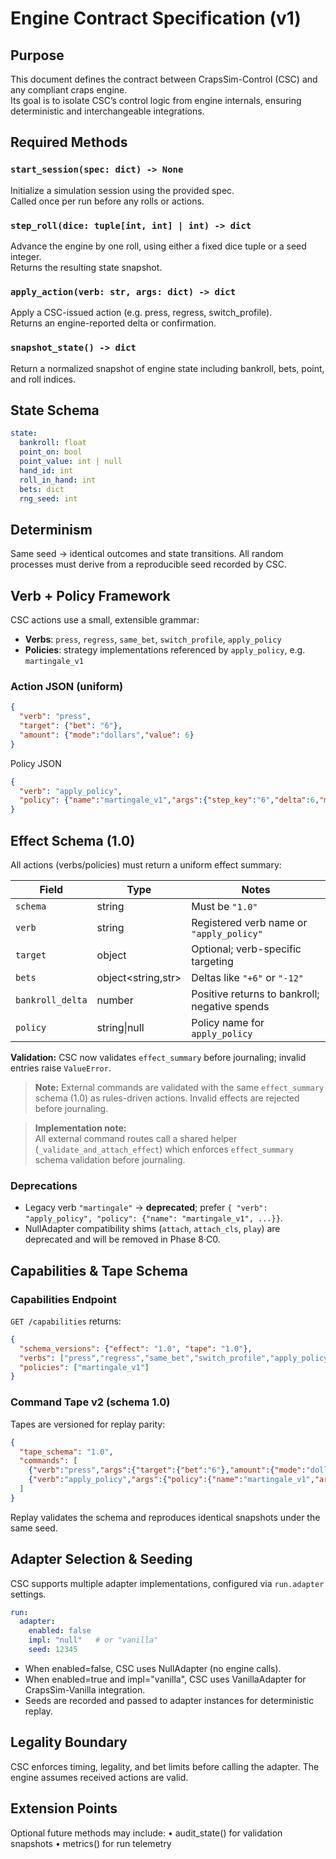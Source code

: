 # Engine Contract Specification (v1)

## Purpose
This document defines the contract between CrapsSim-Control (CSC) and any compliant craps engine.  
Its goal is to isolate CSC’s control logic from engine internals, ensuring deterministic and interchangeable integrations.

## Required Methods
### `start_session(spec: dict) -> None`
Initialize a simulation session using the provided spec.  
Called once per run before any rolls or actions.

### `step_roll(dice: tuple[int, int] | int) -> dict`
Advance the engine by one roll, using either a fixed dice tuple or a seed integer.  
Returns the resulting state snapshot.

### `apply_action(verb: str, args: dict) -> dict`
Apply a CSC-issued action (e.g. press, regress, switch_profile).  
Returns an engine-reported delta or confirmation.

### `snapshot_state() -> dict`
Return a normalized snapshot of engine state including bankroll, bets, point, and roll indices.

## State Schema
```yaml
state:
  bankroll: float
  point_on: bool
  point_value: int | null
  hand_id: int
  roll_in_hand: int
  bets: dict
  rng_seed: int
```

## Determinism

Same seed → identical outcomes and state transitions.
All random processes must derive from a reproducible seed recorded by CSC.

## Verb + Policy Framework

CSC actions use a small, extensible grammar:

- **Verbs**: `press`, `regress`, `same_bet`, `switch_profile`, `apply_policy`
- **Policies**: strategy implementations referenced by `apply_policy`, e.g. `martingale_v1`

### Action JSON (uniform)
```json
{
  "verb": "press",
  "target": {"bet": "6"},
  "amount": {"mode":"dollars","value": 6}
}
```

Policy JSON

```json
{
  "verb": "apply_policy",
  "policy": {"name":"martingale_v1","args":{"step_key":"6","delta":6,"max_level":3}}
}
```

## Effect Schema (1.0)

All actions (verbs/policies) must return a uniform effect summary:

| Field           | Type              | Notes                                      |
|-----------------|-------------------|--------------------------------------------|
| `schema`        | string            | Must be `"1.0"`                            |
| `verb`          | string            | Registered verb name or `"apply_policy"`   |
| `target`        | object            | Optional; verb-specific targeting          |
| `bets`          | object<string,str>| Deltas like `"+6"` or `"-12"`              |
| `bankroll_delta`| number            | Positive returns to bankroll; negative spends |
| `policy`        | string\|null      | Policy name for `apply_policy`             |

**Validation:** CSC now validates `effect_summary` before journaling; invalid entries raise `ValueError`.

> **Note:** External commands are validated with the same `effect_summary` schema (1.0) as rules-driven actions. Invalid effects are rejected before journaling.

> **Implementation note:**  
> All external command routes call a shared helper (`_validate_and_attach_effect`) which enforces `effect_summary` schema validation before journaling.

### Deprecations
- Legacy verb `"martingale"` → **deprecated**; prefer `{ "verb": "apply_policy", "policy": {"name": "martingale_v1", ...}}`.
- NullAdapter compatibility shims (`attach`, `attach_cls`, `play`) are deprecated and will be removed in Phase 8·C0.

## Capabilities & Tape Schema

### Capabilities Endpoint
`GET /capabilities` returns:

```json
{
  "schema_versions": {"effect": "1.0", "tape": "1.0"},
  "verbs": ["press","regress","same_bet","switch_profile","apply_policy"],
  "policies": ["martingale_v1"]
}
```

### Command Tape v2 (schema 1.0)

Tapes are versioned for replay parity:

```json
{
  "tape_schema": "1.0",
  "commands": [
    {"verb":"press","args":{"target":{"bet":"6"},"amount":{"mode":"dollars","value":6}}},
    {"verb":"apply_policy","args":{"policy":{"name":"martingale_v1","args":{"step_key":"6","delta":6,"max_level":3}}}}
  ]
}
```

Replay validates the schema and reproduces identical snapshots under the same seed.


## Adapter Selection & Seeding

CSC supports multiple adapter implementations, configured via `run.adapter` settings.

```yaml
run:
  adapter:
    enabled: false
    impl: "null"   # or "vanilla"
    seed: 12345
```

- When enabled=false, CSC uses NullAdapter (no engine calls).
- When enabled=true and impl="vanilla", CSC uses VanillaAdapter for CrapsSim-Vanilla integration.
- Seeds are recorded and passed to adapter instances for deterministic replay.

## Legality Boundary

CSC enforces timing, legality, and bet limits before calling the adapter.
The engine assumes received actions are valid.

## Extension Points

Optional future methods may include:
	•	audit_state() for validation snapshots
	•	metrics() for run telemetry
